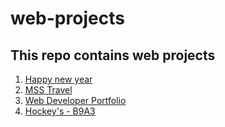 # web-projects
## This repo contains web projects
1. [Happy new year](https://suny-webdevs.github.io/web-projects/happy-new-year/)
2. [MSS Travel](https://suny-webdevs.github.io/web-projects/mss-travel/)
3. [Web Developer Portfolio](https://suny-webdevs.github.io/web-projects/web-developer-portfolio/)  
4. [Hockey's - B9A3](https://suny-webdevs.github.io/web-projects/Hockeys-B3A9/)
